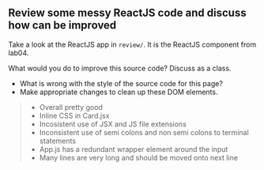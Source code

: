 ## Review some messy ReactJS code and discuss how can be improved

Take a look at the ReactJS app in `review/`. It is the ReactJS component from lab04.

What would you do to improve this source code? Discuss as a class.

- What is wrong with the style of the source code for this page?
- Make appropriate changes to clean up these DOM elements.

> - Overall pretty good
> - Inline CSS in Card.jsx
> - Incosistent use of JSX and JS file extensions
> - Inconsistent use of semi colons and non semi colons to terminal statements
> - App.js has a redundant wrapper element around the input
> - Many lines are very long and should be moved onto next line
